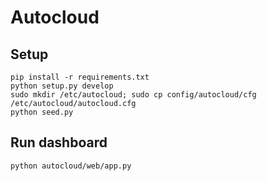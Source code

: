 # Autocloud

## Setup

```
pip install -r requirements.txt
python setup.py develop
sudo mkdir /etc/autocloud; sudo cp config/autocloud/cfg /etc/autocloud/autocloud.cfg
python seed.py
```

## Run dashboard

```
python autocloud/web/app.py
```
